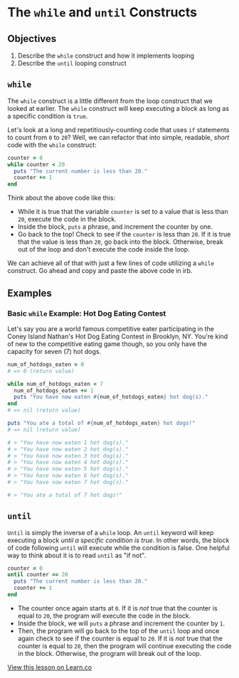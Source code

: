 # The `while` and `until` Constructs

## Objectives

1. Describe the `while` construct and how it implements looping
2. Describe the `until` looping construct 

## `while`

The `while` construct is a little different from the loop construct that we looked at earlier. The `while` construct will keep executing a block as long as a specific condition is `true`.

Let's look at a long and repetitiously-counting code that uses `if` statements to count from `0` to `20`? Well, we can refactor that into simple, readable, *short* code with the `while` construct:

```ruby
counter = 0
while counter < 20
  puts "The current number is less than 20."
  counter += 1
end
```

Think about the above code like this:

*  While it is true that the variable `counter` is set to a value that is less than `20`, execute the code in the block.
*  Inside the block, `puts` a phrase, and increment the counter by one.
*  Go back to the top! Check to see if the `counter` is less than `20`. If it is true that the value is less than `20`, go back into the block. Otherwise, break out of the loop and don't execute the code inside the loop.

We can achieve all of that with just a few lines of code utilizing a `while` construct. Go ahead and copy and paste the above code in irb. 

## Examples

### Basic `while` Example: Hot Dog Eating Contest

Let's say you are a world famous competitive eater participating in the Coney Island Nathan's Hot Dog Eating Contest in Brooklyn, NY. You're kind of new to the competitive eating game though, so you only have the capacity for seven (7) hot dogs.


```ruby
num_of_hotdogs_eaten = 0
# => 0 (return value)

while num_of_hotdogs_eaten < 7
  num_of_hotdogs_eaten += 1
  puts "You have now eaten #{num_of_hotdogs_eaten} hot dog(s)."
end
# => nil (return value)

puts "You ate a total of #{num_of_hotdogs_eaten} hot dogs!"
# => nil (return value)

# > "You have now eaten 1 hot dog(s)."
# > "You have now eaten 2 hot dog(s)."
# > "You have now eaten 3 hot dog(s)."
# > "You have now eaten 4 hot dog(s)."
# > "You have now eaten 5 hot dog(s)."
# > "You have now eaten 6 hot dog(s)."
# > "You have now eaten 7 hot dog(s)."

# > "You ate a total of 7 hot dogs!"

```

## `until`

`Until` is simply the inverse of a `while` loop. An `until` keyword will keep executing a block *until a specific condition is true*. In other words, the block of code following `until` will execute while the condition is false. One helpful way to think about it is to read `until` as "if not".

```ruby
counter = 0
until counter == 20
  puts "The current number is less than 20."
  counter += 1
end
```

* The counter once again starts at `0`. If it is *not* true that the counter is equal to `20`, the program will execute the code in the block.
* Inside the block, we will `puts` a phrase and increment the counter by `1`.
* Then, the program will go back to the top of the `until` loop and once again check to see if the counter is equal to `20`. If it is *not* true that the counter is equal to `20`, then the program will continue executing the code in the block. Otherwise, the program will break out of the loop.

<a href='https://learn.co/lessons/while-and-until-looping-readme' data-visibility='hidden'>View this lesson on Learn.co</a>
